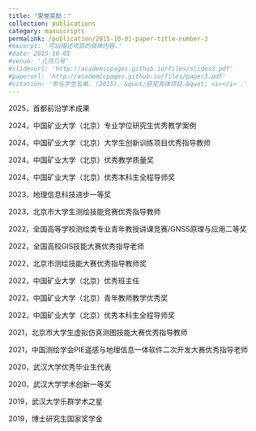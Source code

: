 ```yaml
---
title: "荣誉奖励："
collection: publications
category: manuscripts
permalink: /publication/2015-10-01-paper-title-number-3
#excerpt: '可以描述项目的具体内容.'
#date: 2015-10-01
#venue: '几月几号'
#slidesurl: 'http://academicpages.github.io/files/slides3.pdf'
#paperurl: 'http://academicpages.github.io/files/paper3.pdf'
#citation: '参与学生名单. (2015). &quot;获奖具体项目.&quot; <i></i> .'
---
```

2025，首都前沿学术成果

2024，中国矿业大学（北京）专业学位研究生优秀教学案例

2024，中国矿业大学（北京）大学生创新训练项目优秀指导教师

2024，中国矿业大学（北京）优秀教学质量奖

2024，中国矿业大学（北京）优秀本科生全程导师奖

2023，地理信息科技进步一等奖

2023，北京市大学生测绘技能竞赛优秀指导教师

2022，全国高等学校测绘类专业青年教授讲课竞赛/GNSS原理与应用二等奖

2022，全国高校GIS技能大赛优秀指导老师

2022，北京市测绘技能大赛优秀指导教师奖

2022，中国矿业大学（北京）优秀班主任

2022，中国矿业大学（北京）青年教师教学优秀奖

2022，中国矿业大学（北京）优秀本科生全程导师奖

2021，北京市大学生虚拟仿真测图技能大赛优秀指导教师

2021，中国测绘学会PIE遥感与地理信息一体软件二次开发大赛优秀指导老师

2020，武汉大学优秀毕业生代表

2020，武汉大学学术创新一等奖

2019，武汉大学乐群学术之星

2019，博士研究生国家奖学金

